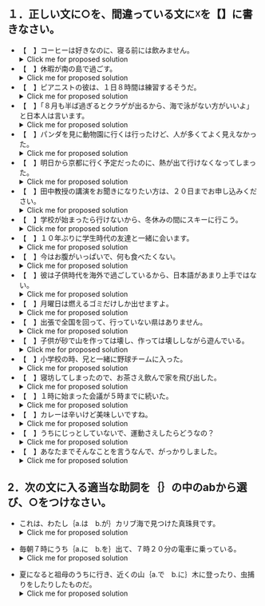 ## １．正しい文に○を、間違っている文に☓を【】に書きなさい。

+ 【　】コーヒーは好きなのに、寝る前には飲みません。
  <details>
  <summary>Click me for proposed solution</summary>
  <b><font size="+1"> 【X】</font> </b>コーヒーは好き<b><font size="+1">だけど</font></b>、寝る前には飲みません。
  </details>
+ 【　】休暇が南の島で過ごす。
  <details>
  <summary>Click me for proposed solution</summary>
  <b><font size="+1"> 【X】</font> </b>休暇<b><font size="+1">を</font></b>南の島で過ごす。
  </details>
+ 【　】ピアニストの彼は、１日８時間は練習するそうだ。
  <details>
  <summary>Click me for proposed solution</summary>
  <b><font size="+1"> 【○】</font> </b>ピアニストの彼は、１日８時間は練習するそうだ。
  </details>
+ 【　】「８月も半ば過ぎるとクラゲが出るから、海で泳がない方がいいよ」と日本人は言います。
  <details>
  <summary>Click me for proposed solution</summary>
  <b><font size="+1"> 【○】</font> </b>「８月も半ば過ぎるとクラゲが出るから、海で泳がない方がいいよ」と日本人は言います。
  </details>
+ 【　】パンダを見に動物園に行くは行ったけど、人が多くてよく見えなかった。
  <details>
  <summary>Click me for proposed solution</summary>
  <b><font size="+1"> 【X】</font> </b>パンダを見に動物園に行く<b><font size="+1">には</font></b>行ったけど、人が多くてよく見えなかった。
  </details>
+ 【　】明日から京都に行く予定だったのに、熱が出て行けなくなってしまった。
  <details>
  <summary>Click me for proposed solution</summary>
  <b><font size="+1"> 【○】</font> </b>明日から京都に行く予定だったのに、熱が出て行けなくなってしまった。
  </details>
+ 【　】田中教授の講演をお聞きになりたい方は、２０日までお申し込みください。
  <details>
  <summary>Click me for proposed solution</summary>
  <b><font size="+1"> 【X】</font> </b>田中教授の講演をお聞きになりたい方は、20にちまで<b><font size="+1">に</font></b>お申し込みください。
  </details>
+ 【　】学校が始まったら行けないから、冬休みの間にスキーに行こう。
  <details>
  <summary>Click me for proposed solution</summary>
  <b><font size="+1"> 【○】</font> </b>学校が始まったら行けないから、冬休みの間にスキーに行こう。
  </details>
+ 【　】１０年ぶりに学生時代の友達と一緒に会います。
  <details>
  <summary>Click me for proposed solution</summary>
  <b><font size="+1"> 【X】</font> </b>１０年ぶりに学生時代の友達<b><font size="+1">と</font></b>会います。
  </details>
+ 【　】今はお腹がいっぱいで、何も食べたくない。
  <details>
  <summary>Click me for proposed solution</summary>
  <b><font size="+1"> 【○】</font> </b>今はお腹がいっぱいで、何も食べたくない。
  </details>
+ 【　】彼は子供時代を海外で過ごしているから、日本語があまり上手ではない。
  <details>
  <summary>Click me for proposed solution</summary>
  <b><font size="+1"> 【○】</font> </b>彼は子供時代を海外で過ごしているから、日本語があまり上手ではない。
  </details>
+ 【　】月曜日は燃えるゴミだけしか出せますよ。
  <details>
  <summary>Click me for proposed solution</summary>
  <b><font size="+1"> 【X】</font> </b>月曜日は燃えるゴミだけしか<b><font size="+1">出せません</font></b>よ。
  </details>
+ 【　】出張で全国を回って、行っていない県はありません。
  <details>
  <summary>Click me for proposed solution</summary>
  <b><font size="+1"> 【○】</font> </b>出張で全国を回って、行っていない県はありません。
  </details>
+ 【　】子供が砂で山を作っては壊し、作っては壊ししながら遊んでいる。
  <details>
  <summary>Click me for proposed solution</summary>
  <b><font size="+1"> 【○】</font> </b>子供が砂で山を作っては壊し、作っては壊ししながら遊んでいる。
  </details>
+ 【　】小学校の時、兄と一緒に野球チームに入った。
  <details>
  <summary>Click me for proposed solution</summary>
  <b><font size="+1"> 【○】</font> </b>小学校の時、兄と一緒に野球チームに入った。
  </details>
+ 【　】寝坊してしまったので、お茶さえ飲んで家を飛び出した。
  <details>
  <summary>Click me for proposed solution</summary>
  <b><font size="+1"> 【X】</font> </b>寝坊してしまったので、お茶<b><font size="+1">だけ</font></b>飲んで家を飛び出した。
  </details>
+ 【　】１時に始まった会議が５時までに続いた。
  <details>
  <summary>Click me for proposed solution</summary>
  <b><font size="+1"> 【X】</font> </b>１時に始まった会議が５時<b><font size="+1">まで</font></b>続いた。
  </details>
+ 【　】カレーは辛いけど美味しいですね。
  <details>
  <summary>Click me for proposed solution</summary>
  <b><font size="+1"> 【○】</font> </b>カレーは辛いけど美味しいですね。
  </details>
+ 【　】うちにじっとしていないで、運動さえしたらどうなの？
  <details>
  <summary>Click me for proposed solution</summary>
  <b><font size="+1"> 【X】</font> </b>うちにじっとしていないで、運動<b><font size="+1">でも</font></b>したらどうなの？
  </details>
+ 【　】あなたまでそんなことを言うなんで、がっかりしました。
  <details>
  <summary>Click me for proposed solution</summary>
  <b><font size="+1"> 【○】</font> </b>あなたまでそんなことを言うなんで、がっかりしました。
  </details>

## 2．次の文に入る適当な助詞を｛｝の中のabから選び、○をつけなさい。

+ これは、わたし｛a.は　b.が｝カリブ海で見つけた真珠貝です。 
  <details>
  <summary>Click me for proposed solution</summary>
  これは、わたし<b><font size="+1">が</font> </b>カリブ海で見つけた真珠貝です。
  </details>

<!-- 1 -->

+ 毎朝７時にうち｛a.に　b.を｝出て、７時２０分の電車に乗っている。 
  <details>
  <summary>Click me for proposed solution</summary>
  毎朝７時にうち<b><font size="+1">を</font> </b>出て、７時２０分の電車に乗っている。
  </details>

<!-- 2 -->

+ 夏になると祖母のうちに行き、近くの山｛a.で　b.に｝木に登ったり、虫捕りをしたりしたものだ。 
  <details>
  <summary>Click me for proposed solution</summary>
  夏になると祖母のうちに行き、近くの山<b><font size="+1">で</font> </b>木に登ったり、虫捕りをしたりしたものだ。
  </details>
